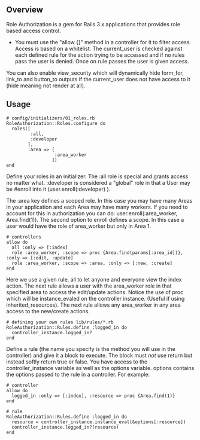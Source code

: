 Overview
--------

Role Authorization is a gem for Rails 3.x applications that provides role based access control.

* You must use the "allow {}"  method in a controller for it to filter access.  Access is based on a whitelist.  The current_user is checked against each defined rule for the action trying to be accessed and if no rules pass the user is denied.  Once on rule passes the user is given access.


You can also enable view_security which will dynamically hide form_for, link_to and button_to outputs if the current_user does not have access to it (hide meaning not render at all).


Usage
-------

    # config/initializers/01_roles.rb
    RoleAuthorization::Roles.configure do
      roles([
             :all,
             :developer
            ],
            :area => [
                      :area_worker
                     ])
    end

Define your roles in an initializer.  The :all role is special and grants access no matter what.  :developer is considered a "global" role in that a User may be #enroll into it (user.enroll(:developer) ).

The :area key defines a scoped role.  In this case you may have many Areas in your application and each Area may have many workers.  If you need to account for this in authorization you can do:  user.enroll(:area_worker, Area.find(1)).  The second option to enroll defines a scope.  In this case a user would have the role of area_worker but only in Area 1.



    # controllers
    allow do
      all :only => [:index]
      role :area_worker, :scope => proc {Area.find(params[:area_id])}, :only => [:edit, :update]
      role :area_worker, :scope => :area, :only => [:new, :create]
    end


Here we use a given rule, all to let anyone and everyone view the index action.  The next rule allows a user with the area_worker role in that specified area to access the edit/update actions.  Notice the use of proc which will be instance_evaled on the controller instance.  (Useful if using inherited_resources).  The next rule allows any area_worker in any area access to the new/create actions.


    # defining your own rules lib/rules/*.rb
    RoleAuthorization::Rules.define :logged_in do
      controller_instance.logged_in?
    end

Define a rule (the name you specify is the method you will use in the controller) and give it a block to execute.  The block must *not* use return but instead softly return true or false.  You have access to the controller_instance variable as well as the options variable.  options contains the options passed to the rule in a controller.  For example:


    # controller
    allow do
      logged_in :only => [:index], :resource => proc {Area.find(1)}
    end

    # rule
    RoleAuthorization::Rules.define :logged_in do
      resource = controller_instance.instance_eval(&options[:resource])
      controller_instance.logged_in?(resource)
    end


